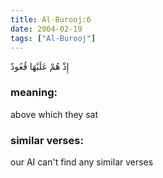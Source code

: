 ```yaml
---
title: Al-Burooj:6
date: 2004-02-19
tags: ["Al-Burooj"]
---
```

إِذْ هُمْ عَلَيْهَا قُعُودٌ
### meaning: 
above which they sat
### similar verses: 

our AI can't find any similar verses




